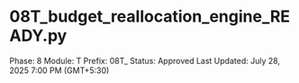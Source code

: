 # 08T_budget_reallocation_engine_READY.py

Phase: 8
Module: T
Prefix: 08T_
Status: Approved
Last Updated: July 28, 2025 7:00 PM (GMT+5:30)